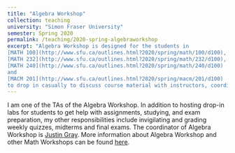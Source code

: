 ```yaml
---
title: "Algebra Workshop"
collection: teaching
university: "Simon Fraser University"
semester: Spring 2020
permalink: /teaching/2020-spring-algebraworkshop
excerpt: "Algebra Workshop is designed for the students in 
[MATH 100](http://www.sfu.ca/outlines.html?2020/spring/math/100/d100),
[MATH 232](http://www.sfu.ca/outlines.html?2020/spring/math/232/d100),
[MATH 240](http://www.sfu.ca/outlines.html?2020/spring/math/240/d100)
and 
[MACM 201](http://www.sfu.ca/outlines.html?2020/spring/macm/201/d100)
to drop in casually to discuss course material with instructors, coordinators, and teaching assistants, or get help with assignments, studying, and exam preparation"
---
```


I am one of the TAs of the Algebra Workshop. 
In addition to hosting drop-in labs for students to get help with assignments, studying, and exam preparation, 
my other responsibilities include invigilating and grading weekly quizzes, midterms and final exams.
The coordinator of Algebra Workshop is [Justin Gray](https://www.sfu.ca/math/department/faculty/gray--justin.html). 
More information about Algebra Workshop and other Math Workshops can be found [here](https://www.sfu.ca/math/undergraduate/current-students/workshops.html).

